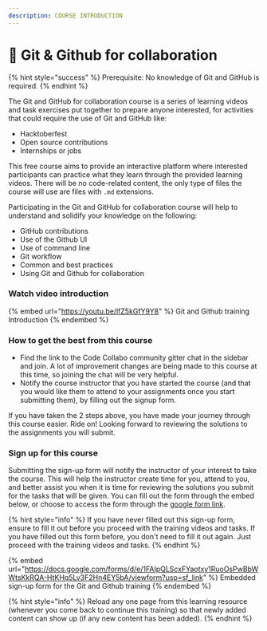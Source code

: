 ```yaml
---
description: COURSE INTRODUCTION
---
```


# 🤗 Git & Github for collaboration

{% hint style="success" %}
Prerequisite: No knowledge of Git and GitHub is required.
{% endhint %}

The Git and GitHub for collaboration course is a series of learning videos and task exercises put together to prepare anyone interested, for activities that could require the use of Git and GitHub like:

* Hacktoberfest
* Open source contributions
* Internships or jobs

This free course aims to provide an interactive platform where interested participants can practice what they learn through the provided learning videos. There will be no code-related content, the only type of files the course will use are files with `.md` extensions.

Participating in the Git and GitHub for collaboration course will help to understand and solidify your knowledge on the following:

* GitHub contributions
* Use of the Github UI
* Use of command line
* Git workflow
* Common and best practices
* Using Git and Github for collaboration

### Watch video introduction

{% embed url="https://youtu.be/lfZ5kGfY9Y8" %}
Git and Github training Introduction
{% endembed %}

### How to get the best from this course

* Find the link to the Code Collabo community gitter chat in the sidebar and join. A lot of improvement changes are being made to this course at this time, so joining the chat will be very helpful.
* Notify the course instructor that you have started the course (and that you would like them to attend to your assignments once you start submitting them), by filling out the signup form.&#x20;

If you have taken the 2 steps above, you have made your journey through this course easier. Ride on! Looking forward to reviewing the solutions to the assignments you will submit.

### Sign up for this course

Submitting the sign-up form will notify the instructor of your interest to take the course. This will help the instructor create time for you, attend to you, and better assist you when it is time for reviewing the solutions you submit for the tasks that will be given. You can fill out the form through the embed below, or choose to access the form through the [google form link](https://docs.google.com/forms/d/e/1FAIpQLScxFYaotxy1RuoOsPwBbWWtsKkRQA-HtKHq5Lv3F2Hn4EY5bA/viewform?usp=sf\_link).

{% hint style="info" %}
If you have never filled out this sign-up form, ensure to fill it out before you proceed with the training videos and tasks. If you have filled out this form before, you don't need to fill it out again. Just proceed with the training videos and tasks.
{% endhint %}

{% embed url="https://docs.google.com/forms/d/e/1FAIpQLScxFYaotxy1RuoOsPwBbWWtsKkRQA-HtKHq5Lv3F2Hn4EY5bA/viewform?usp=sf_link" %}
Embedded sign-up form for the Git and Github training
{% endembed %}

{% hint style="info" %}
Reload any one page from this learning resource (whenever you come back to continue this training) so that newly added content can show up (if any new content has been added).
{% endhint %}
